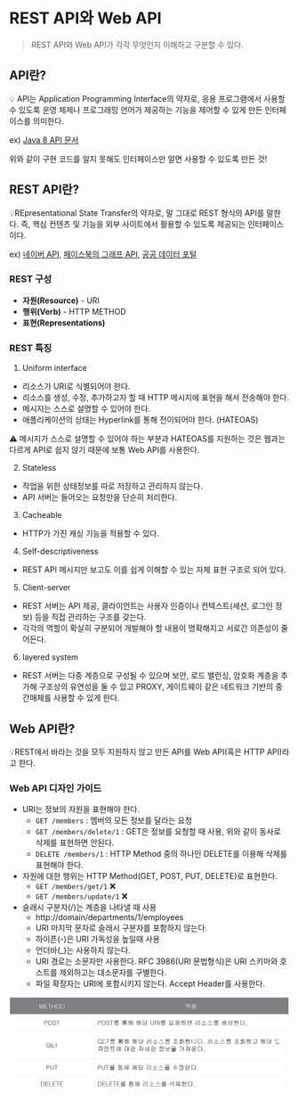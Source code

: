 # REST API와 Web API
> REST API와 Web API가 각각 무엇인지 이해하고 구분할 수 있다.

## API란?
💡 API는 Application Programming Interface의 약자로, 응용 프로그램에서 사용할 수 있도록 운영 체제나 프로그래밍 언어가 제공하는 기능을 제어할 수 있게 만든 인터페이스를 의미한다.

ex) [Java 8 API 문서](https://docs.oracle.com/javase/8/docs/api/)

위와 같이 구현 코드를 알지 못해도 인터페이스만 알면 사용할 수 있도록 만든 것!

## REST API란?
💡REpresentational State Transfer의 약자로, 말 그대로 REST 형식의 API를 말한다. 즉, 핵심 컨텐츠 및 기능을 외부 사이트에서 활용할 수 있도록 제공되는 인터페이스이다.

ex) [네이버 API](https://developers.naver.com/products/intro/plan/plan.md), [페이스북의 그래프 API](https://developers.facebook.com/docs/graph-api), [공공 데이터 포털](https://www.data.go.kr/)


### REST 구성
* **자원(Resource)** - URI
* **행위(Verb)** - HTTP METHOD
* **표현(Representations)**

### REST 특징
1. Uniform interface
* 리소스가 URI로 식별되어야 한다.
* 리소스를 생성, 수정, 추가하고자 할 때 HTTP 메시지에 표현을 해서 전송해야 한다.
* 메시지는 스스로 설명할 수 있어야 한다.
* 애플리케이션의 상태는 Hyperlink를 통해 전이되어야 한다. (HATEOAS)

⚠️ 메시지가 스스로 설명할 수 있어야 하는 부분과 HATEOAS를 지원하는 것은 웹과는 다르게 API로 쉽지 않기 때문에 보통 Web API를 사용한다.

2. Stateless
* 작업을 위한 상태정보를 따로 저장하고 관리하지 않는다.
* API 서버는 들어오는 요청만을 단순히 처리한다.
3. Cacheable
* HTTP가 가진 캐싱 기능을 적용할 수 있다.
4. Self-descriptiveness
* REST API 메시지만 보고도 이를 쉽게 이해할 수 있는 자체 표현 구조로 되어 있다.
5. Client-server
* REST 서버는 API 제공, 클라이언트는 사용자 인증이나 컨텍스트(세션, 로그인 정보) 등을 직접 관리하는 구조를 갖는다.
* 각각의 역할이 확실히 구분되어 개발해야 할 내용이 명확해지고 서로간 의존성이 줄어든다.
6. layered system
* REST 서버는 다중 계층으로 구성될 수 있으며 보안, 로드 밸런싱, 암호화 계층을 추가해 구조상의 유연성을 둘 수 있고 PROXY, 게이트웨이 같은 네트워크 기반의 중간매체를 사용할 수 있게 한다.

## Web API란?
💡REST에서 바라는 것을 모두 지원하지 않고 만든 API를 Web API(혹은 HTTP API)라고 한다.

### Web API 디자인 가이드
* URI는 정보의 자원을 표현해야 한다.
  * `GET /members` : 멤버의 모든 정보를 달라는 요청
  * `GET /members/delete/1` : GET은 정보를 요청할 때 사용, 위와 같이 동사로 삭제를 표현하면 안된다.
  * `DELETE /members/1` : HTTP Method 중의 하나인 DELETE를 이용해 삭제를 표현해야 한다.
* 자원에 대한 행위는 HTTP Method(GET, POST, PUT, DELETE)로 표현한다.
  * `GET /members/get/1` ❌
  * `GET /members/update/1` ❌
* 슬래시 구분자(/)는 계층을 나타낼 때 사용
  * http://domain/departments/1/employees
  * URI 마지막 문자로 슬래시 구분자를 포함하지 않는다.
  * 하이픈(-)은 URI 가독성을 높일때 사용
  * 언더바(_)는 사용하지 않는다.
  * URI 경로는 소문자만 사용한다. RFC 3986(URI 문법형식)은 URI 스키마와 호스트를 제외하고는 대소문자를 구별한다.
  * 파일 확장자는 URI에 포함시키지 않는다. Accept Header를 사용한다.

![HTTP Method](../img/http-method.png)
